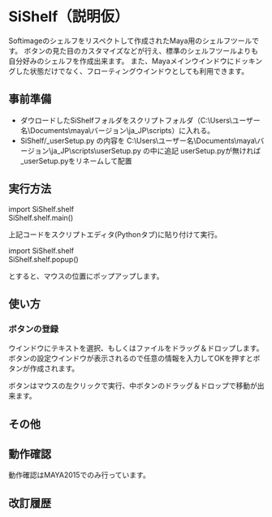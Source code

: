 # SiShelf（説明仮）


Softimageのシェルフをリスペクトして作成されたMaya用のシェルフツールです。
ボタンの見た目のカスタマイズなどが行え、標準のシェルフツールよりも自分好みのシェルフを作成出来ます。
また、Mayaメインウインドウにドッキングした状態だけでなく、フローティングウインドウとしても利用できます。

## 事前準備

+ ダウロードしたSiShelfフォルダをスクリプトフォルダ（C:\Users\ユーザー名\Documents\maya\バージョン\ja_JP\scripts）に入れる。
+ SiShelf/_userSetup.py の内容を C:\Users\ユーザー名\Documents\maya\バージョン\ja_JP\scripts\userSetup.py の中に追記
  userSetup.pyが無ければ_userSetup.pyをリネームして配置

## 実行方法

import SiShelf.shelf  
SiShelf.shelf.main()  
  
上記コードをスクリプトエディタ(Pythonタブ)に貼り付けて実行。  
  
  
import SiShelf.shelf  
SiShelf.shelf.popup()  
  
とすると、マウスの位置にポップアップします。  


## 使い方


### ボタンの登録

ウインドウにテキストを選択、もしくはファイルをドラッグ＆ドロップします。
ボタンの設定ウインドウが表示されるので任意の情報を入力してOKを押すとボタンが作成されます。

ボタンはマウスの左クリックで実行、中ボタンのドラッグ＆ドロップで移動が出来ます。


## その他


## 動作確認

動作確認はMAYA2015でのみ行っています。

## 改訂履歴
